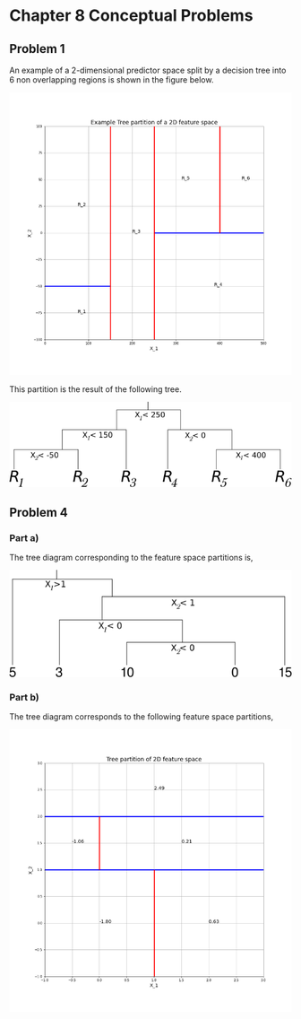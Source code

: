 # Chapter 8 Conceptual Problems
## Problem 1
An example of a 2-dimensional predictor space split by a decision tree into 6 non overlapping regions is shown in the figure below.

<img src="q1_tree_partition.png" title="Chapter 8 Q1 partition"  />

This partition is the result of the following tree.

<img src="q1_tree_diagram.png" title="Chapter 8 Q1 partition"  />

## Problem 4
### Part a)
The tree diagram corresponding to the feature space partitions is,

<img src="q4_tree_diagram.png" title="Chapter 8 Q1 partition"  />

### Part b)
The tree diagram corresponds to the following feature space partitions,

<img src="q4_tree_partition.png" title="Chapter 8 Q1 partition"  />
